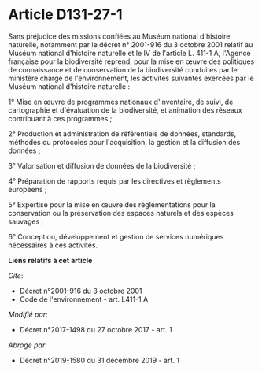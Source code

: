 # Article D131-27-1

Sans préjudice des missions confiées au Muséum national d'histoire naturelle, notamment par le décret n° 2001-916 du 3
octobre 2001 relatif au Muséum national d'histoire naturelle et le IV de l'article L. 411-1 A, l'Agence française pour la
biodiversité reprend, pour la mise en œuvre des politiques de connaissance et de conservation de la biodiversité conduites
par le ministère chargé de l'environnement, les activités suivantes exercées par le Muséum national d'histoire naturelle : 

1° Mise en œuvre de programmes nationaux d'inventaire, de suivi, de cartographie et d'évaluation de la biodiversité, et
animation des réseaux contribuant à ces programmes ; 

2° Production et administration de référentiels de données, standards, méthodes ou protocoles pour l'acquisition, la gestion
et la diffusion des données ; 

3° Valorisation et diffusion de données de la biodiversité ; 

4° Préparation de rapports requis par les directives et règlements européens ; 

5° Expertise pour la mise en œuvre des réglementations pour la conservation ou la préservation des espaces naturels et des
espèces sauvages ; 

6° Conception, développement et gestion de services numériques nécessaires à ces activités.

**Liens relatifs à cet article**

_Cite_:

  - Décret n°2001-916 du 3 octobre 2001
  - Code de l'environnement - art. L411-1 A

_Modifié par_:

  - Décret n°2017-1498 du 27 octobre 2017 - art. 1

_Abrogé par_:

  - Décret n°2019-1580 du 31 décembre 2019 - art. 1
